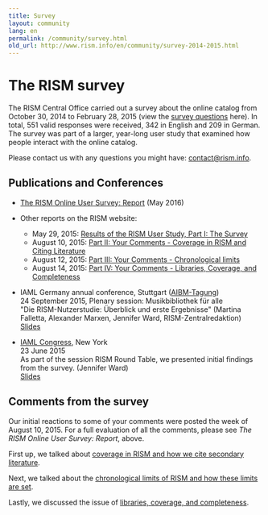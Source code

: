 ```yaml
---
title: Survey
layout: community
lang: en
permalink: /community/survey.html
old_url: http://www.rism.info/en/community/survey-2014-2015.html
---
```


# The RISM survey

The RISM Central Office carried out a survey about the online catalog from October 30, 2014 to February 28, 2015 (view the [survey questions](/resources/community/survey/RISM_User_Survey_-_Google_Formulare.pdf) here). In total, 551 valid responses were received, 342 in English and 209 in German. The survey was part of a larger, year-long user study that examined how people interact with the online catalog.

Please contact us with any questions you might have: [contact@rism.info](mailto:contact@rism.info).

## Publications and Conferences

* [The RISM Online User Survey: Report](/resources/community/survey/RISM_User_Survey_English_Report.pdf) (May 2016)
* Other reports on the RISM website:
    - May 29, 2015: [Results of the RISM User Study, Part I: The Survey](/new_at_rism/2015/05/28/results-of-the-rism-user-study-part-i-the-survey.html)
    - August 10, 2015: [Part II: Your Comments - Coverage in RISM and Citing Literature](/new_at_rism/2015/08/10/results-of-the-rism-user-study-part-ii-your.html)
    - August 12, 2015: [Part III: Your Comments - Chronological limits](/new_at_rism/2015/08/12/results-of-the-rism-user-study-part-iii-your.html)
    - August 14, 2015: [Part IV: Your Comments - Libraries, Coverage, and Completeness](/new_at_rism/2015/08/14/results-of-the-rism-user-study-part-iv-your.html)

* IAML Germany annual conference, Stuttgart ([AIBM-Tagung](http://www.aibm.info/tagungen/2015-stuttgart/))\
24 September 2015, Plenary session: Musikbibliothek für alle\
"Die RISM-Nutzerstudie: Überblick und erste Ergebnisse" (Martina Falletta, Alexander Marxen, Jennifer Ward, RISM-Zentralredaktion)\
[Slides](/resources/community/survey/RISM_Nutzerstudie_AIBM_Stuttgart_2015.pdf)
* [IAML Congress](http://www.musiclibraryassoc.org/BlankCustom.asp?page=IAML_IMS_2015), New York\
23 June 2015\
As part of the session RISM Round Table, we presented initial findings from the survey. (Jennifer Ward)\
[Slides](/resources/community/survey/RISM_survey_preliminary_results_Ward.pdf)


## Comments from the survey

Our initial reactions to some of your comments were posted the week of August 10, 2015. For a full evaluation of all the comments, please see *The RISM Online User Survey: Report*, above.

First up, we talked about [coverage in RISM and how we cite secondary literature](/new_at_rism/2015/08/10/results-of-the-rism-user-study-part-ii-your.html).

Next, we talked about the [chronological limits of RISM and how these limits are set](/new_at_rism/2015/08/12/results-of-the-rism-user-study-part-iii-your.html).

Lastly, we discussed the issue of [libraries, coverage, and completeness](/new_at_rism/2015/08/14/results-of-the-rism-user-study-part-iv-your.html).

